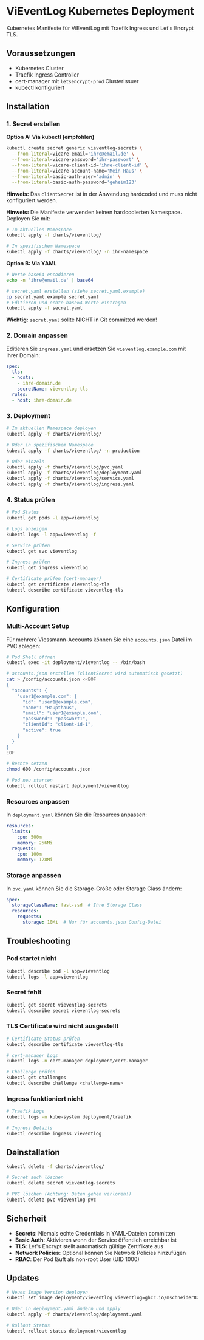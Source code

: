 # ViEventLog Kubernetes Deployment

Kubernetes Manifeste für ViEventLog mit Traefik Ingress und Let's Encrypt TLS.

## Voraussetzungen

- Kubernetes Cluster
- Traefik Ingress Controller
- cert-manager mit `letsencrypt-prod` ClusterIssuer
- kubectl konfiguriert

## Installation

### 1. Secret erstellen

**Option A: Via kubectl (empfohlen)**

```bash
kubectl create secret generic vieventlog-secrets \
  --from-literal=vicare-email='ihre@email.de' \
  --from-literal=vicare-password='ihr-passwort' \
  --from-literal=vicare-client-id='ihre-client-id' \
  --from-literal=vicare-account-name='Mein Haus' \
  --from-literal=basic-auth-user='admin' \
  --from-literal=basic-auth-password='geheim123'
```

**Hinweis:** Das `clientSecret` ist in der Anwendung hardcoded und muss nicht konfiguriert werden.

**Hinweis:** Die Manifeste verwenden keinen hardcodierten Namespace. Deployen Sie mit:
```bash
# Im aktuellen Namespace
kubectl apply -f charts/vieventlog/

# In spezifischem Namespace
kubectl apply -f charts/vieventlog/ -n ihr-namespace
```

**Option B: Via YAML**

```bash
# Werte base64 encodieren
echo -n 'ihre@email.de' | base64

# secret.yaml erstellen (siehe secret.yaml.example)
cp secret.yaml.example secret.yaml
# Editieren und echte base64-Werte eintragen
kubectl apply -f secret.yaml
```

**Wichtig:** `secret.yaml` sollte NICHT in Git committed werden!

### 2. Domain anpassen

Editieren Sie `ingress.yaml` und ersetzen Sie `vieventlog.example.com` mit Ihrer Domain:

```yaml
spec:
  tls:
  - hosts:
    - ihre-domain.de
    secretName: vieventlog-tls
  rules:
  - host: ihre-domain.de
```

### 3. Deployment

```bash
# Im aktuellen Namespace deployen
kubectl apply -f charts/vieventlog/

# Oder in spezifischem Namespace
kubectl apply -f charts/vieventlog/ -n production

# Oder einzeln
kubectl apply -f charts/vieventlog/pvc.yaml
kubectl apply -f charts/vieventlog/deployment.yaml
kubectl apply -f charts/vieventlog/service.yaml
kubectl apply -f charts/vieventlog/ingress.yaml
```

### 4. Status prüfen

```bash
# Pod Status
kubectl get pods -l app=vieventlog

# Logs anzeigen
kubectl logs -l app=vieventlog -f

# Service prüfen
kubectl get svc vieventlog

# Ingress prüfen
kubectl get ingress vieventlog

# Certificate prüfen (cert-manager)
kubectl get certificate vieventlog-tls
kubectl describe certificate vieventlog-tls
```

## Konfiguration

### Multi-Account Setup

Für mehrere Viessmann-Accounts können Sie eine `accounts.json` Datei im PVC ablegen:

```bash
# Pod Shell öffnen
kubectl exec -it deployment/vieventlog -- /bin/bash

# accounts.json erstellen (clientSecret wird automatisch gesetzt)
cat > /config/accounts.json <<EOF
{
  "accounts": {
    "user1@example.com": {
      "id": "user1@example.com",
      "name": "Haupthaus",
      "email": "user1@example.com",
      "password": "passwort1",
      "clientId": "client-id-1",
      "active": true
    }
  }
}
EOF

# Rechte setzen
chmod 600 /config/accounts.json

# Pod neu starten
kubectl rollout restart deployment/vieventlog
```

### Resources anpassen

In `deployment.yaml` können Sie die Resources anpassen:

```yaml
resources:
  limits:
    cpu: 500m
    memory: 256Mi
  requests:
    cpu: 100m
    memory: 128Mi
```

### Storage anpassen

In `pvc.yaml` können Sie die Storage-Größe oder Storage Class ändern:

```yaml
spec:
  storageClassName: fast-ssd  # Ihre Storage Class
  resources:
    requests:
      storage: 10Mi  # Nur für accounts.json Config-Datei
```

## Troubleshooting

### Pod startet nicht

```bash
kubectl describe pod -l app=vieventlog
kubectl logs -l app=vieventlog
```

### Secret fehlt

```bash
kubectl get secret vieventlog-secrets
kubectl describe secret vieventlog-secrets
```

### TLS Certificate wird nicht ausgestellt

```bash
# Certificate Status prüfen
kubectl describe certificate vieventlog-tls

# cert-manager Logs
kubectl logs -n cert-manager deployment/cert-manager

# Challenge prüfen
kubectl get challenges
kubectl describe challenge <challenge-name>
```

### Ingress funktioniert nicht

```bash
# Traefik Logs
kubectl logs -n kube-system deployment/traefik

# Ingress Details
kubectl describe ingress vieventlog
```

## Deinstallation

```bash
kubectl delete -f charts/vieventlog/

# Secret auch löschen
kubectl delete secret vieventlog-secrets

# PVC löschen (Achtung: Daten gehen verloren!)
kubectl delete pvc vieventlog-pvc
```

## Sicherheit

- **Secrets**: Niemals echte Credentials in YAML-Dateien committen
- **Basic Auth**: Aktivieren wenn der Service öffentlich erreichbar ist
- **TLS**: Let's Encrypt stellt automatisch gültige Zertifikate aus
- **Network Policies**: Optional können Sie Network Policies hinzufügen
- **RBAC**: Der Pod läuft als non-root User (UID 1000)

## Updates

```bash
# Neues Image Version deployen
kubectl set image deployment/vieventlog vieventlog=ghcr.io/mschneider82/vieventlog:v0.0.6

# Oder in deployment.yaml ändern und apply
kubectl apply -f charts/vieventlog/deployment.yaml

# Rollout Status
kubectl rollout status deployment/vieventlog
```
